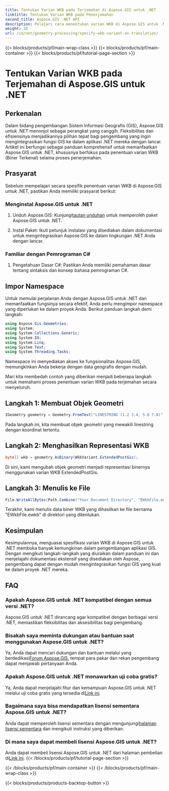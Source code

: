 ```yaml
---
title: Tentukan Varian WKB pada Terjemahan di Aspose.GIS untuk .NET
linktitle: Tentukan Varian WKB pada Penerjemahan
second_title: Aspose.GIS .NET API
description: Pelajari cara menentukan varian WKB di Aspose.GIS untuk .NET dengan mudah menggunakan panduan komprehensif ini. Tingkatkan keterampilan pengembangan GIS Anda.
weight: 18
url: /id/net/geometry-processing/specify-wkb-variant-on-translation/
---
```


{{< blocks/products/pf/main-wrap-class >}}
{{< blocks/products/pf/main-container >}}
{{< blocks/products/pf/tutorial-page-section >}}

# Tentukan Varian WKB pada Terjemahan di Aspose.GIS untuk .NET

## Perkenalan
Dalam bidang pengembangan Sistem Informasi Geografis (GIS), Aspose.GIS untuk .NET menonjol sebagai perangkat yang canggih. Fleksibilitas dan efisiensinya menjadikannya pilihan tepat bagi pengembang yang ingin mengintegrasikan fungsi GIS ke dalam aplikasi .NET mereka dengan lancar. Artikel ini berfungsi sebagai panduan komprehensif untuk memanfaatkan Aspose.GIS untuk .NET, khususnya berfokus pada penentuan varian WKB (Biner Terkenal) selama proses penerjemahan.
## Prasyarat
Sebelum mempelajari secara spesifik penentuan varian WKB di Aspose.GIS untuk .NET, pastikan Anda memiliki prasyarat berikut:
### Menginstal Aspose.GIS untuk .NET
1. Unduh Aspose.GIS: Kunjungi[tautan unduhan](https://releases.aspose.com/gis/net/) untuk memperoleh paket Aspose.GIS untuk .NET.
   
2. Instal Paket: Ikuti petunjuk instalasi yang disediakan dalam dokumentasi untuk mengintegrasikan Aspose.GIS ke dalam lingkungan .NET Anda dengan lancar.
### Familiar dengan Pemrograman C#
1. Pengetahuan Dasar C#: Pastikan Anda memiliki pemahaman dasar tentang sintaksis dan konsep bahasa pemrograman C#.

## Impor Namespace
Untuk memulai perjalanan Anda dengan Aspose.GIS untuk .NET dan memanfaatkan fungsinya secara efektif, Anda perlu mengimpor namespace yang diperlukan ke dalam proyek Anda. Berikut panduan langkah demi langkah:

```csharp
using Aspose.Gis.Geometries;
using System;
using System.Collections.Generic;
using System.IO;
using System.Linq;
using System.Text;
using System.Threading.Tasks;
```
Namespace ini menyediakan akses ke fungsionalitas Aspose.GIS, memungkinkan Anda bekerja dengan data geografis dengan mudah.

Mari kita membedah contoh yang diberikan menjadi beberapa langkah untuk memahami proses penentuan varian WKB pada terjemahan secara menyeluruh.
## Langkah 1: Membuat Objek Geometri
```csharp
IGeometry geometry = Geometry.FromText("LINESTRING (1.2 3.4, 5.6 7.8)");
```
Pada langkah ini, kita membuat objek geometri yang mewakili linestring dengan koordinat tertentu.
## Langkah 2: Menghasilkan Representasi WKB
```csharp
byte[] wkb = geometry.AsBinary(WkbVariant.ExtendedPostGis);
```
Di sini, kami mengubah objek geometri menjadi representasi binernya menggunakan varian WKB ExtendedPostGis.
## Langkah 3: Menulis ke File
```csharp
File.WriteAllBytes(Path.Combine("Your Document Directory", "EWkbFile.ewkb"), wkb);
```
Terakhir, kami menulis data biner WKB yang dihasilkan ke file bernama "EWkbFile.ewkb" di direktori yang ditentukan.

## Kesimpulan
Kesimpulannya, menguasai spesifikasi varian WKB di Aspose.GIS untuk .NET membuka banyak kemungkinan dalam pengembangan aplikasi GIS. Dengan mengikuti langkah-langkah yang diuraikan dalam panduan ini dan menjelajahi dokumentasi ekstensif yang disediakan oleh Aspose, pengembang dapat dengan mudah mengintegrasikan fungsi GIS yang kuat ke dalam proyek .NET mereka.
## FAQ
### Apakah Aspose.GIS untuk .NET kompatibel dengan semua versi .NET?
Aspose.GIS untuk .NET dirancang agar kompatibel dengan berbagai versi .NET, memastikan fleksibilitas dan aksesibilitas bagi pengembang.
### Bisakah saya meminta dukungan atau bantuan saat menggunakan Aspose.GIS untuk .NET?
 Ya, Anda dapat mencari dukungan dan bantuan melalui yang berdedikasi[Forum Aspose.GIS](https://forum.aspose.com/c/gis/33), tempat para pakar dan rekan pengembang dapat menjawab pertanyaan Anda.
### Apakah Aspose.GIS untuk .NET menawarkan uji coba gratis?
 Ya, Anda dapat menjelajahi fitur dan kemampuan Aspose.GIS untuk .NET melalui uji coba gratis yang tersedia di[Link ini](https://releases.aspose.com/).
### Bagaimana saya bisa mendapatkan lisensi sementara Aspose.GIS untuk .NET?
 Anda dapat memperoleh lisensi sementara dengan mengunjungi[halaman lisensi sementara](https://purchase.aspose.com/temporary-license/) dan mengikuti instruksi yang diberikan.
### Di mana saya dapat membeli lisensi Aspose.GIS untuk .NET?
 Anda dapat membeli lisensi Aspose.GIS untuk .NET dari halaman pembelian di[Link ini](https://purchase.aspose.com/buy).
{{< /blocks/products/pf/tutorial-page-section >}}

{{< /blocks/products/pf/main-container >}}
{{< /blocks/products/pf/main-wrap-class >}}

{{< blocks/products/products-backtop-button >}}
